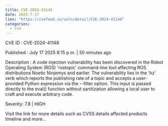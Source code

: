 ```yaml
--- 
title: CVE-2024-41148
date: 2025-7-17
lien: "https://cvefeed.io/vuln/detail/CVE-2024-41148"
categories:
  - cve
---
```


CVE ID : CVE-2024-41148

Published :  July 17
2025
8:15 p.m. | 50 minutes ago

Description : A code injection vulnerability has been discovered in the Robot Operating System (ROS) 'rostopic' command-line tool
affecting ROS distributions Noetic Ninjemys and earlier. The vulnerability lies in the 'hz' verb
which reports the publishing rate of a topic and accepts a user-provided Python expression via the --filter option. This input is passed directly to the eval() function without sanitization
allowing a local user to craft and execute arbitrary code.

Severity: 7.8 | HIGH

Visit the link for more details
such as CVSS details
affected products
timeline
and more...
